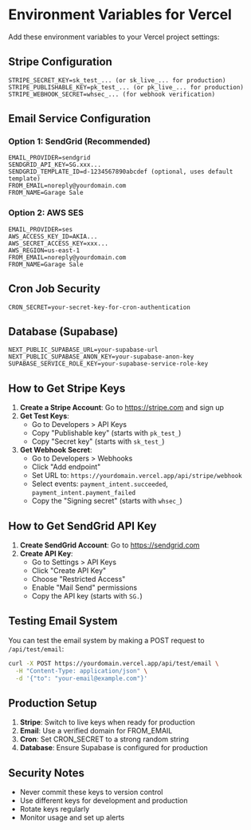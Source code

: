 # Environment Variables for Vercel

Add these environment variables to your Vercel project settings:

## Stripe Configuration
```
STRIPE_SECRET_KEY=sk_test_... (or sk_live_... for production)
STRIPE_PUBLISHABLE_KEY=pk_test_... (or pk_live_... for production)
STRIPE_WEBHOOK_SECRET=whsec_... (for webhook verification)
```

## Email Service Configuration

### Option 1: SendGrid (Recommended)
```
EMAIL_PROVIDER=sendgrid
SENDGRID_API_KEY=SG.xxx...
SENDGRID_TEMPLATE_ID=d-1234567890abcdef (optional, uses default template)
FROM_EMAIL=noreply@yourdomain.com
FROM_NAME=Garage Sale
```

### Option 2: AWS SES
```
EMAIL_PROVIDER=ses
AWS_ACCESS_KEY_ID=AKIA...
AWS_SECRET_ACCESS_KEY=xxx...
AWS_REGION=us-east-1
FROM_EMAIL=noreply@yourdomain.com
FROM_NAME=Garage Sale
```

## Cron Job Security
```
CRON_SECRET=your-secret-key-for-cron-authentication
```

## Database (Supabase)
```
NEXT_PUBLIC_SUPABASE_URL=your-supabase-url
NEXT_PUBLIC_SUPABASE_ANON_KEY=your-supabase-anon-key
SUPABASE_SERVICE_ROLE_KEY=your-supabase-service-role-key
```

## How to Get Stripe Keys

1. **Create a Stripe Account**: Go to https://stripe.com and sign up
2. **Get Test Keys**: 
   - Go to Developers > API Keys
   - Copy "Publishable key" (starts with `pk_test_`)
   - Copy "Secret key" (starts with `sk_test_`)
3. **Get Webhook Secret**:
   - Go to Developers > Webhooks
   - Click "Add endpoint"
   - Set URL to: `https://yourdomain.vercel.app/api/stripe/webhook`
   - Select events: `payment_intent.succeeded`, `payment_intent.payment_failed`
   - Copy the "Signing secret" (starts with `whsec_`)

## How to Get SendGrid API Key

1. **Create SendGrid Account**: Go to https://sendgrid.com
2. **Create API Key**:
   - Go to Settings > API Keys
   - Click "Create API Key"
   - Choose "Restricted Access"
   - Enable "Mail Send" permissions
   - Copy the API key (starts with `SG.`)

## Testing Email System

You can test the email system by making a POST request to `/api/test/email`:

```bash
curl -X POST https://yourdomain.vercel.app/api/test/email \
  -H "Content-Type: application/json" \
  -d '{"to": "your-email@example.com"}'
```

## Production Setup

1. **Stripe**: Switch to live keys when ready for production
2. **Email**: Use a verified domain for FROM_EMAIL
3. **Cron**: Set CRON_SECRET to a strong random string
4. **Database**: Ensure Supabase is configured for production

## Security Notes

- Never commit these keys to version control
- Use different keys for development and production
- Rotate keys regularly
- Monitor usage and set up alerts
